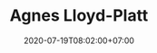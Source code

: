 ---
title     : Agnes Lloyd-Platt
thumbnail : agnes-lloyd-platt
address   : https://agneslloydplatt.com
sitemap   : false
date      : 2020-07-19T08:02:00+07:00
---